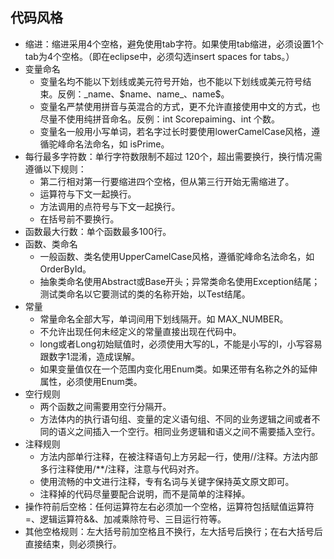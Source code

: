 ## 代码风格

- 缩进：缩进采用4个空格，避免使用tab字符。如果使用tab缩进，必须设置1个tab为4个空格。（即在eclipse中，必须勾选insert spaces for tabs。）
- 变量命名
    - 变量名均不能以下划线或美元符号开始，也不能以下划线或美元符号结束。反例：\_name、\$name、name\_、name\$。
    - 变量名严禁使用拼音与英混合的方式，更不允许直接使用中文的方式，也尽量不使用纯拼音命名。反例：int Scorepaiming、int 个数。
    - 变量名一般用小写单词，若名字过长时要使用lowerCamelCase风格，遵循驼峰命名法命名，如 isPrime。
- 每行最多字符数：单行字符数限制不超过 120个，超出需要换行，换行情况需遵循以下规则：
    - 第二行相对第一行要缩进四个空格，但从第三行开始无需缩进了。
    - 运算符与下文一起换行。
    - 方法调用的点符号与下文一起换行。
    - 在括号前不要换行。
- 函数最大行数：单个函数最多100行。
- 函数、类命名
    - 一般函数、类名使用UpperCamelCase风格，遵循驼峰命名法命名，如 OrderById。
    - 抽象类命名使用Abstract或Base开头；异常类命名使用Exception结尾；测试类命名以它要测试的类的名称开始，以Test结尾。
- 常量
    - 常量命名全部大写，单词间用下划线隔开。如 MAX_NUMBER。
    - 不允许出现任何未经定义的常量直接出现在代码中。
    - long或者Long初始赋值时，必须使用大写的L，不能是小写的l，小写容易跟数字1混淆，造成误解。
    - 如果变量值仅在一个范围内变化用Enum类。如果还带有名称之外的延伸属性，必须使用Enum类。
- 空行规则
    - 两个函数之间需要用空行分隔开。
    - 方法体内的执行语句组、变量的定义语句组、不同的业务逻辑之间或者不同的语义之间插入一个空行。相同业务逻辑和语义之间不需要插入空行。
- 注释规则
    - 方法内部单行注释，在被注释语句上方另起一行，使用//注释。方法内部多行注释使用/**/注释，注意与代码对齐。
    - 使用流畅的中文进行注释，专有名词与关键字保持英文原文即可。
    - 注释掉的代码尽量要配合说明，而不是简单的注释掉。
- 操作符前后空格：任何运算符左右必须加一个空格，运算符包括赋值运算符=、逻辑运算符&&、加减乘除符号、三目运行符等。
- 其他空格规则：左大括号前加空格且不换行，左大括号后换行；在右大括号后直接结束，则必须换行。
